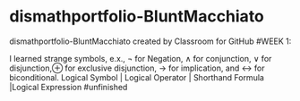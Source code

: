 # dismathportfolio-BluntMacchiato
dismathportfolio-BluntMacchiato created by Classroom for GitHub
#WEEK 1:

I learned strange symbols, e.x., ¬ for Negation, ∧ for conjunction, ∨ for disjunction,⊕ for exclusive disjunction, → for implication, and ↔ for biconditional.
Logical Symbol |	Logical Operator |	Shorthand	Formula |Logical Expression
#unfinished 

